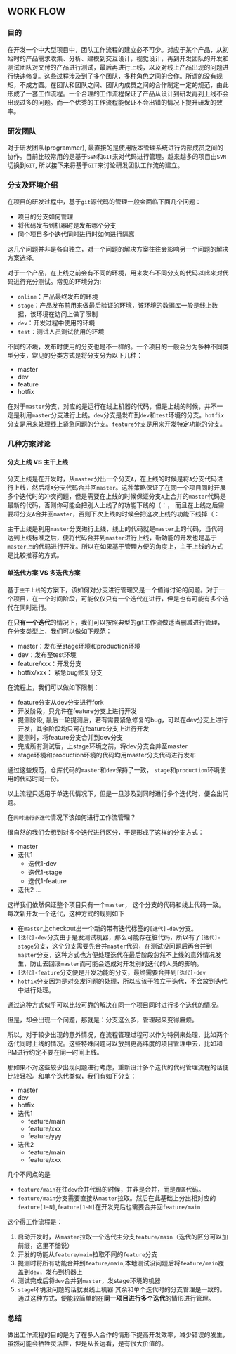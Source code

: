 ## WORK FLOW
### 目的
在开发一个中大型项目中，团队工作流程的建立必不可少。对应于某个产品，从初始时的产品需求收集、分析、建模到交互设计，视觉设计，再到开发团队的开发和测试团队对交付的产品进行测试，最后再进行上线，以及对线上产品出现的问题进行快速修复。这些过程涉及到了多个团队，多种角色之间的合作。所谓的没有规矩，不成方圆。在团队和团队之间、团队内成员之间的合作制定一定的规范，由此形成了一套工作流程。一个合理的工作流程保证了产品从设计到研发再到上线不会出现过多的问题。而一个优秀的工作流程能保证不会出错的情况下提升研发的效率。

### 研发团队
对于研发团队(programmer), 最直接的是使用版本管理系统进行内部成员之间的协作。目前比较常用的是基于`SVN`和`GIT`来对代码进行管理。越来越多的项目由`SVN`切换到`GIT`, 所以接下来将基于`GIT`来讨论研发团队工作流的建立。

### 分支及环境介绍
在项目的研发过程中，基于`git`源代码的管理一般会面临下面几个问题：
- 项目的分支如何管理
- 将代码发布到机器时是发布哪个分支
- 同个项目多个迭代同时进行时如何进行隔离

这几个问题并非是各自独立，对一个问题的解决方案往往会影响另一个问题的解决方案选择。

对于一个产品，在上线之前会有不同的环境，用来发布不同分支的代码以此来对代码进行充分测试。常见的环境分为:
  - `online`：产品最终发布的环境
  - `stage`：产品发布前用来做最后验证的环境，该环境的数据库一般是线上数据，该环境在访问上做了限制
  - `dev`：开发过程中使用的环境
  - `test`：测试人员测试使用的环境

不同的环境，发布时使用的分支也是不一样的。一个项目的一般会分为多种不同类型分支，常见的分类方式是将分支分为以下几种：
  - master
  - dev
  - feature
  - hotfix

在对于`master`分支，对应的是运行在线上机器的代码，但是上线的时候，并不一定是利用`master`分支进行上线。`dev`分支是发布到`dev`和`test`环境的分支。`hotfix`分支是用来处理线上紧急问题的分支。`feature`分支是用来开发特定功能的分支。

### 几种方案讨论

#### 分支上线 VS 主干上线
分支上线是在开发时，从`master`分出一个分支`A`，在上线的时候是将`A`分支代码进行上线，然后将`A`分支代码合并回`master`。这种策略保证了在同一个项目同时开展多个迭代时的冲突问题，但是需要在上线的时候保证分支`A`上合并的`master`代码是最新的代码，否则你可能会把别人上线了的功能下线的（：， 而且在上线之后需要将分支`A`合并回`master`，否则下次上线的时候会把这次上线的功能下线掉（：

主干上线是利用`master`分支进行上线，线上的代码就是`master`上的代码，当代码达到上线标准之后，便将代码合并到`master`进行上线，新功能的开发也是基于`master`上的代码进行开发。所以在如果基于管理方便的角度上，主干上线的方式是比较推荐的方式。

#### 单迭代方案 VS 多迭代方案
基于`主干上线`的方案下，该如何对分支进行管理又是一个值得讨论的问题。对于一个项目，在一个时间阶段，可能仅仅只有一个迭代在进行，但是也有可能有多个迭代在同时进行。

在<b>只有一个迭代</b>的情况下，我们可以按照典型的git工作流做适当删减进行管理，在分支类型上，我们可以做如下规范：
- master：发布至stage环境和production环境
- dev：发布至test环境
- feature/xxx：开发分支
- hotfix/xxx： 紧急bug修复分支

在流程上，我们可以做如下限制：
- feature分支从dev分支进行fork
- 开发阶段，只允许在feature分支上进行开发
- 提测阶段, 最后一轮提测后，若有需要紧急修复的bug，可以在dev分支上进行开发，其余阶段均只可在feature分支上进行开发
- 提测时，将feature分支合并到dev分支
- 完成所有测试后，上stage环境之前，将dev分支合并至master
- stage环境和production环境的代码均用master分支代码进行发布

通过这些规范，仓库代码的`master`和`dev`保持了一致， `stage`和`production`环境使用的代码时同一份。

以上流程只适用于单迭代情况下，但是一旦涉及到同时进行多个迭代时，便会出问题。

在`同时进行多迭代`情况下该如何进行工作流管理？

很自然的我们会想到对多个迭代进行区分，于是形成了这样的分支方式：
- master
- 迭代1
  - 迭代1-dev
  - 迭代1-stage
  - 迭代1-feature
- 迭代2
  ...

这样我们依然保证整个项目只有一个`master`， 这个分支的代码和线上代码一致。每次新开发一个迭代，这种方式的规则如下
- 在`master`上checkout出一个新的带有迭代标签的`[迭代]-dev`分支。
- `[迭代]-dev`分支由于是发测试机器，那么可能存在脏代码，所以有了`[迭代]-stage`分支，这个分支需要先合并`master`代码，在测试没问题后再合并到`master`分支，这种方式也方便处理迭代在最后阶段忽然不上线的意外情况发生，防止去回滚`master`而可能会造成对开发别的迭代的人员的影响。
- `[迭代]-feature`分支便是开发功能的分支，最终需要合并到`[迭代]-dev`
- `hotfix`分支因为是对突发问题的处理，所以应该于独立于迭代，不会放到迭代中进行处理。

通过这种方式似乎可以比较可靠的解决在同一个项目同时进行多个迭代的情况。

但是，却会出现一个问题，那就是：分支这么多，管理起来变得麻烦。

所以，对于较少出现的意外情况，在流程管理过程可以作为特例来处理，比如两个迭代同时上线的情况。这些特殊问题可以放到更高纬度的项目管理中去，比如和PM进行约定不要在同一时间上线。

那如果不对这些较少出现问题进行考虑，重新设计多个迭代的代码管理流程的话便比较轻松。和单个迭代类似，我们有如下分支：
- master
- dev
- hotfix
- 迭代1
  - feature/main
  - feature/xxx
  - feature/yyy
- 迭代2
  - feature/main
  - feature/xxx

几个不同点的是
  - `feature/main`在往`dev`合并代码的时候，并非是合并，而是`覆盖`代码。
  - `feature/main`分支需要直接从`master`拉取。然后在此基础上分出相对应的`feature[1~N]`,`feature[1~N]`在开发完后也需要合并回`feature/main`

这个得工作流程是：
  1. 启动开发时，从`master`拉取一个迭代主分支`feature/main`（迭代的区分可以加前缀，这里不细说）
  2. 开发的功能从`feature/main`拉取不同的`feature`分支
  3. 提测时将所有功能合并到`feature/main`,本地测试没问题后将`feature/main`覆盖到`dev`，发布到机器上
  4. 测试完成后将`dev`合并到`master`，发stage环境的机器
  5. `stage`环境没问题的话就发线上机器
其余和单个迭代时的分支管理是一致的。
通过这种方式，便能较简单的在<b>同一项目进行多个迭代</b>的情形进行管理。

### 总结
做出工作流程的目的是为了在多人合作的情形下提高开发效率，减少错误的发生，虽然可能会牺牲灵活性，但是从长远看，是有很大价值的。
